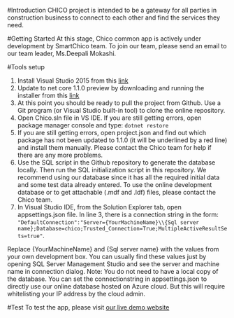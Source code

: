 #Introduction
CHICO project is intended to be a gateway for all parties in construction business to connect to each other and find the services they need.

#Getting Started
At this stage, Chico common app is actively under development by SmartChico team. To join our team, please send an email to our team leader, Ms.Deepali Mokashi.

#Tools setup
1. Install Visual Studio 2015 from this [link](https://www.microsoft.com/net/core#windowsvs2015)
2. Update to net core 1.1.0 preview by downloading and running the installer from this [link](https://github.com/dotnet/core/blob/master/release-notes/preview-download.md)
3. At this point you should be ready to pull the project from Github. Use a Git program (or Visual Studio built-in tool) to clone the online repository.
4. Open Chico.sln file in VS IDE. If you are still getting errors, open package manager console and type:
`dotnet restore`
5. If you are still getting errors, open project.json and find out which package has not been updated to 1.1.0 (it will be underlined by a red line) and install them manually. Please contact the Chico team for help if there are any more problems.
6. Use the SQL script in the Github repository to generate the database locally. Then run the SQL initialization script in this repository. We recommend using our database since it has all the required initial data and some test data already entered. To use the online development database or to get attachable (.mdf and .ldf) files, please contact the Chico team.
7. In Visual Studio IDE, from the Solution Explorer tab, open appsettings.json file. In line 3, there is a connection string in the form:
`"DefaultConnection":"Server={YourMachineName}\\{Sql server name};Database=chico;Trusted_Connection=True;MultipleActiveResultSets=true"`.

Replace {YourMachineName} and {Sql server name} with the values from your own development box. You can usually find these values just by opening SQL Server Management Studio and see the server and machine name in connection dialog.
Note: You do not need to have a local copy of the database. You can set the connectionstring in appsettings.json to directly use our online database hosted on Azure cloud. But this will require whitelisting your IP address by the cloud admin.

#Test
To test the app, please visit [our live demo website](smartchico.azurewebsites.net)
